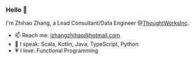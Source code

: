 ### Hello 👋

I'm Zhihao Zhang, a Lead Consultant/Data Engineer @[ThoughtWorksInc](https://github.com/ThoughtWorksInc).

- 📫 Reach me: izhangzhihao@hotmail.com
- 🎤 I speak: Scala, Kotlin, Java, TypeScript, Python
- 💗 I love: Functional Programming